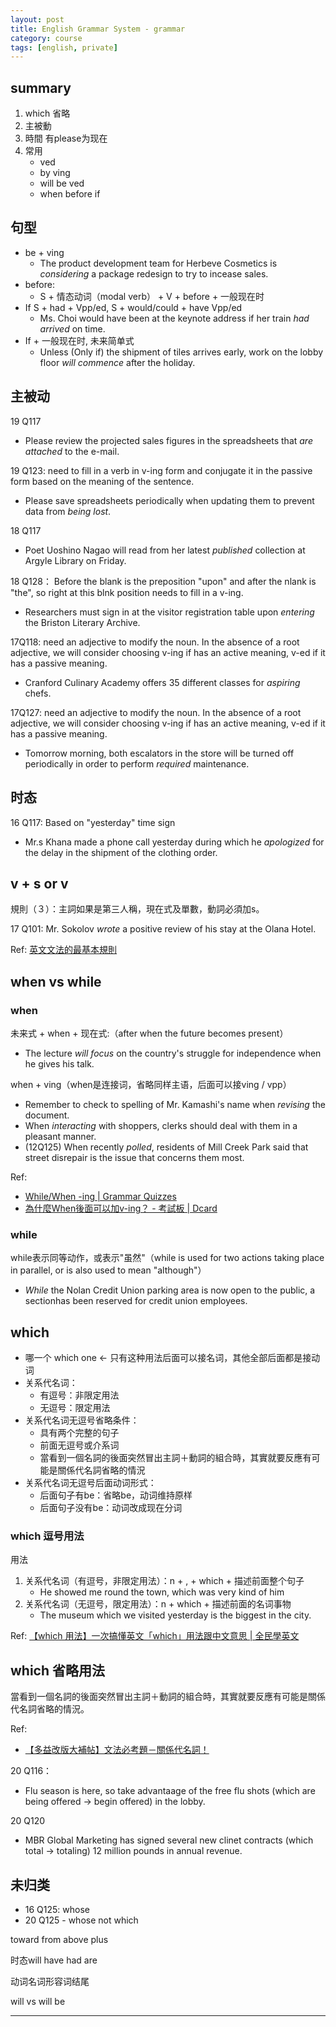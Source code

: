```yaml
---
layout: post
title: English Grammar System - grammar
category: course
tags: [english, private]
---
```


## summary

1. which 省略
2. 主被動
3. 時間 有please为现在
4. 常用
    - ved
    - by ving
    - will be ved
    - when before if

## 句型

- be + ving
    - The product development team for Herbeve Cosmetics is *considering* a package redesign to try to incease sales.
- before:
    - S + 情态动词（modal verb） + V + before  + 一般现在时
- If S + had + Vpp/ed, S + would/could + have Vpp/ed
    - Ms. Choi would have been at the keynote address if her train *had arrived* on time.
- If + 一般现在时, 未来简单式
    - Unless (Only if) the shipment of tiles arrives early, work on the lobby floor *will commence* after the holiday.

## 主被动

19 Q117
- Please review the projected sales figures in the spreadsheets that *are attached* to the e-mail.

19 Q123: need to fill in a verb in v-ing form and conjugate it in the passive form based on the meaning of the sentence. 
- Please save spreadsheets periodically when updating them to prevent data from *being lost*.

18 Q117
- Poet Uoshino Nagao will read from her latest *published* collection at Argyle Library on Friday.

18 Q128： Before the blank is the preposition "upon" and after the nlank is "the", so right at this blnk position needs to fill in a v-ing.
- Researchers must sign in at the visitor registration table upon *entering* the Briston Literary Archive.

17Q118: need an adjective to modify the noun. In the absence of a root adjective, we will consider choosing v-ing if has an active meaning, v-ed if it has a passive meaning.
- Cranford Culinary Academy offers 35 different classes for *aspiring* chefs.

17Q127: need an adjective to modify the noun. In the absence of a root adjective, we will consider choosing v-ing if has an active meaning, v-ed if it has a passive meaning.
- Tomorrow morning, both escalators in the store will be turned off periodically in order to perform *required* maintenance.

## 时态

16 Q117: Based on "yesterday" time sign
- Mr.s Khana made a phone call yesterday during which he *apologized* for the delay in the shipment of the clothing order.

## v + s or v

規則（３）：主詞如果是第三人稱，現在式及單數，動詞必須加s。

17 Q101: Mr. Sokolov *wrote* a positive review of his stay at the Olana Hotel.

Ref: [英文文法的最基本規則](http://www2.nkfust.edu.tw/~ypke/CE/data/appendixA.htm)

## when vs while

### when

未来式 + when + 现在式:（after when the future becomes present）
- The lecture *will focus* on the country's struggle for independence when he gives his talk.

when + ving（when是连接词，省略同样主语，后面可以接ving / vpp）
- Remember to check to spelling of Mr. Kamashi's name when *revising* the document.
- When *interacting* with shoppers, clerks should deal with them in a pleasant manner.
- (12Q125) When recently *polled*, residents of Mill Creek Park said that street disrepair is the issue that concerns them most.

Ref:
- [While/When -ing \| Grammar Quizzes](https://www.grammar-quizzes.com/8-12.html)
- [為什麼When後面可以加v-ing？ - 考試板 \| Dcard](https://www.dcard.tw/f/exam/p/236717570)

### while

while表示同等动作，或表示"虽然"（while is used for two actions taking place in parallel, or is also used to mean "although"）
- *While* the Nolan Credit Union parking area is now open to the public, a sectionhas been reserved for credit union employees. 

## which

- 哪一个 which one ← 只有这种用法后面可以接名词，其他全部后面都是接动词
- 关系代名词：
    - 有逗号：非限定用法
    - 无逗号：限定用法
- 关系代名词无逗号省略条件：
    - 具有两个完整的句子
    - 前面无逗号或介系词
    - 當看到一個名詞的後面突然冒出主詞＋動詞的組合時，其實就要反應有可能是關係代名詞省略的情況
- 关系代名词无逗号后面动词形式：
    - 后面句子有be：省略be，动词维持原样
    - 后面句子没有be：动词改成现在分词

### which 逗号用法

用法
1. 关系代名词（有逗号，非限定用法）：n + , + which + 描述前面整个句子
    - He showed me round the town, which was very kind of him
2. 关系代名词（无逗号，限定用法）：n + which + 描述前面的名词事物
    - The museum which we visited yesterday is the biggest in the city.

Ref: [【which 用法】一次搞懂英文「which」用法跟中文意思 \| 全民學英文](https://tw.englisher.info/2019/08/20/which/)

## which 省略用法

當看到一個名詞的後面突然冒出主詞＋動詞的組合時，其實就要反應有可能是關係代名詞省略的情況。

Ref:
- [【多益改版大補帖】文法必考題－關係代名詞！](https://www.hopenglish.com/understandingrelativepronouns)

20 Q116：
- Flu season is here, so take advantaage of the free flu shots (which are being offered -> begin offered) in the lobby.

20 Q120
- MBR Global Marketing has signed several new clinet contracts (which total -> totaling) 12 million pounds in annual revenue.

## 未归类

- 16 Q125: whose
- 20 Q125 - whose not which

toward from above plus

时态will have had are

动词名词形容词结尾

will vs will be

---